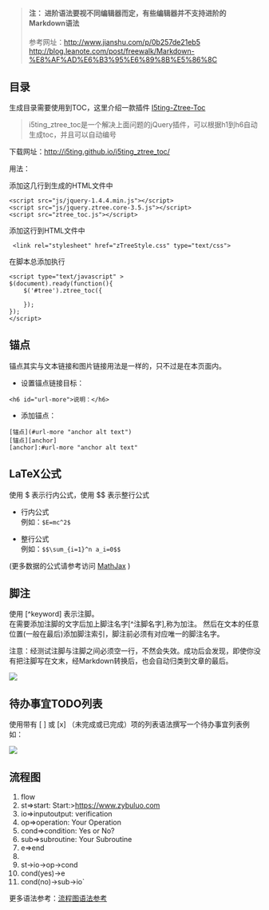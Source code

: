 >#### 注： 进阶语法要视不同编辑器而定，有些编辑器并不支持进阶的Markdown语法
> 参考网址：http://www.jianshu.com/p/0b257de21eb5
http://blog.leanote.com/post/freewalk/Markdown-%E8%AF%AD%E6%B3%95%E6%89%8B%E5%86%8C

## **目录**
生成目录需要使用到TOC，这里介绍一款插件
[I5ting-Ztree-Toc](http://i5ting.github.io/i5ting_ztree_toc/)   

> i5ting_ztree_toc是一个解决上面问题的jQuery插件，可以根据h1到h6自动生成toc，并且可以自动编号

下载网址：http://i5ting.github.io/i5ting_ztree_toc/   

用法：

添加这几行到生成的HTML文件中
```
<script src="js/jquery-1.4.4.min.js"></script>
<script src="js/jquery.ztree.core-3.5.js"></script>
<script src="ztree_toc.js"></script>
```	
添加这行到HTML文件中
```
 <link rel="stylesheet" href="zTreeStyle.css" type="text/css">
```	
在脚本总添加执行
```
<script type="text/javascript" >
$(document).ready(function(){
    $('#tree').ztree_toc({

    });
});
</script>
```

## **锚点**
锚点其实与文本链接和图片链接用法是一样的，只不过是在本页面内。
* 设置锚点链接目标：
```
<h6 id="url-more">说明：</h6>
```
* 添加锚点：
```
[锚点](#url-more "anchor alt text")
[锚点][anchor]
[anchor]:#url-more "anchor alt text"
```

## **LaTeX公式**
使用  $  表示行内公式，使用  $$  表示整行公式

* 行内公式  
例如：` $E=mc^2$ `

* 整行公式   
例如：`$$\sum_{i=1}^n a_i=0$$`

(更多数据的公式请参考访问 [MathJax](https://math.meta.stackexchange.com/questions/5020/mathjax-basic-tutorial-and-quick-reference) )


## **脚注**
使用 [^keyword] 表示注脚。  
在需要添加注脚的文字后加上脚注名字[^注脚名字],称为加注。 然后在文本的任意位置(一般在最后)添加脚注索引，脚注前必须有对应唯一的脚注名字。

注意：经测试注脚与注脚之间必须空一行，不然会失效。成功后会发现，即使你没有把注脚写在文末，经Markdown转换后，也会自动归类到文章的最后。

![](http://upload-images.jianshu.io/upload_images/1122690-051f7eda3b6b7ae8.png?imageMogr2/auto-orient/strip%7CimageView2/2/w/1240)


## **待办事宜TODO列表**
使用带有 [ ] 或 [x] （未完成或已完成）项的列表语法撰写一个待办事宜列表例如：

![](http://upload-images.jianshu.io/upload_images/1122690-5f94ae41e3e64c67.png?imageMogr2/auto-orient/strip%7CimageView2/2/w/1240)


## **流程图**
1. flow       
2. st=>start: Start:>https://www.zybuluo.com    
3. io=>inputoutput: verification
4. op=>operation: Your Operation
5. cond=>condition: Yes or No?
6. sub=>subroutine: Your Subroutine
7. e=>end
8. 
9. st->io->op->cond
10. cond(yes)->e
11. cond(no)->sub->io`

更多语法参考：[流程图语法参考](http://flowchart.js.org/)

